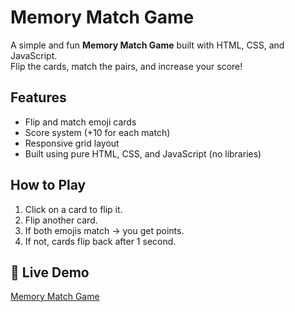  
#  Memory Match Game 

A simple and fun **Memory Match Game** built with HTML, CSS, and JavaScript.  
Flip the cards, match the pairs, and increase your score!

##  Features
- Flip and match emoji cards
- Score system (+10 for each match)
- Responsive grid layout
- Built using pure HTML, CSS, and JavaScript (no libraries)

##  How to Play
1. Click on a card to flip it.
2. Flip another card.
3. If both emojis match → you get points.
4. If not, cards flip back after 1 second.

   
## 🔗 Live Demo

[Memory Match Game](https://pritivish07025.github.io/MemoryMatchGame/)




